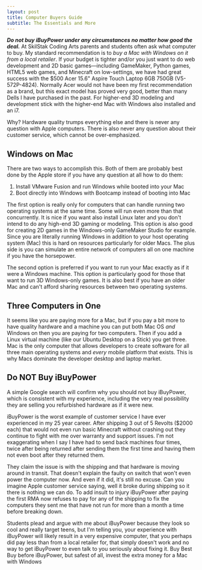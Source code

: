 ```yaml
---
layout: post
title: Computer Buyers Guide
subtitle: The Essentials and More
---
```


***Do not buy iBuyPower under any circumstances no matter how good
the deal.*** At SkilStak Coding Arts parents and students often ask
what computer to buy. My standard recommendation is to *buy a Mac
with Windows on it from a local retailer*. If your budget is tighter
and/or you just want to do web development and 2D basic
games&mdash;including GameMaker, Python games, HTML5 web games, and
Minecraft on low-settings, we have had great success with the $500
Acer 15.6" Aspire Touch Laptop 6GB 750GB (V5-572P-4824). Normally
Acer would not have been my first recommendation as a brand, but
this exact model has proved very good, better than many Dells I
have purchased in the past. For higher-end 3D modeling and development
stick with the higher-end Mac with Windows also installed and an
i7.

Why? Hardware quality trumps everything else and there is never any
question with Apple computers. There is also never any question about their
customer service, which cannot be over-emphasized.

## Windows on Mac

There are two ways to accomplish this. Both of them are probably best done
by the Apple store if you have any question at all how to do them:

1. Install VMware Fusion and run Windows while booted into your Mac
1. Boot directly into Windows with Bootcamp instead of booting into Mac

The first option is really only for computers that can handle running
two operating systems at the same time. Some will run even more
than that concurrently. It is nice if you want also install Linux
later and you don't intend to do any high-end 3D gaming or modeling.
This option is also good for creating 2D games in the Windows-only
GameMaker Studio for example.  Since you are literally running
Windows in addition to your host operating system (Mac) this is
hard on resources particularly for older Macs. The plus side is you
can simulate an entire network of computers all on one machine if
you have the horsepower.

The second option is preferred if you want to run your Mac exactly
as if it were a Windows machine. This option is particularly good
for those that want to run 3D Windows-only games. It is also best
if you have an older Mac and can't afford sharing resources between
two operating systems.

## Three Computers in One

It seems like you are paying more for a Mac, but if you pay a bit more
to have quality hardware and a machine you can put both Mac OS *and*
Windows on then you are paying for two computers. Then if you add a Linux
virtual machine (like our Ubuntu Desktop on a Stick) you get three.
Mac is the only computer that allows developers to create software
for all three main operating systems and *every* mobile platform that
exists. This is why Macs dominate the developer desktop and laptop market.

## Do NOT Buy iBuyPower

A simple Google search will confirm why you should not buy iBuyPower,
which is consistent with my experience, including the very real
possibility they are selling you refurbished hardware as if it were
new.

iBuyPower is the worst example of customer service I have ever experienced
in my 25 year career. After shipping 3 out of 5 Revolts ($2000 each)
that would not even run basic Minecraft without crashing out they
continue to fight with me over warranty and support issues. I'm not
exaggerating when I say I have had to send back machines four times,
twice after being returned after sending them the first time and having
them not even boot after they returned them.

They claim the issue is with the shipping and that hardware is moving
around in transit. That doesn't explain the faulty on switch that won't
even power the computer now. And even if it did, it's still no excuse. Can
you imagine Apple customer service saying, well it broke during shipping
so it there is nothing we can do. To add insult to injury iBuyPower after
paying the first RMA now refuses to pay for any of the shipping to fix
the computers they sent me that have not run for more than a month a
time before breaking down.

Students plead and argue with me about iBuyPower because they look
so cool and really target teens, but I'm telling you, your experience
with iBuyPower will likely result in a very expensive computer, that
you perhaps did pay less than from a local retailer for, that simply
doesn't work and no way to get iBuyPower to even talk to you seriously
about fixing it. Buy Best Buy before iBuyPower, but safest of all, invest
the extra money for a Mac with Windows

